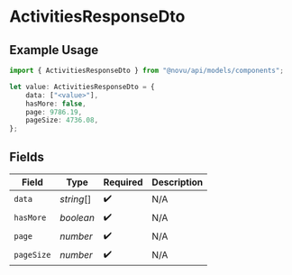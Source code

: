 # ActivitiesResponseDto

## Example Usage

```typescript
import { ActivitiesResponseDto } from "@novu/api/models/components";

let value: ActivitiesResponseDto = {
    data: ["<value>"],
    hasMore: false,
    page: 9786.19,
    pageSize: 4736.08,
};
```

## Fields

| Field              | Type               | Required           | Description        |
| ------------------ | ------------------ | ------------------ | ------------------ |
| `data`             | *string*[]         | :heavy_check_mark: | N/A                |
| `hasMore`          | *boolean*          | :heavy_check_mark: | N/A                |
| `page`             | *number*           | :heavy_check_mark: | N/A                |
| `pageSize`         | *number*           | :heavy_check_mark: | N/A                |